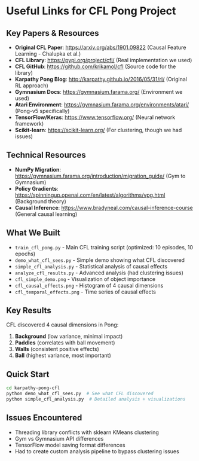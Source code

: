 # Useful Links for CFL Pong Project

## Key Papers & Resources
- **Original CFL Paper**: https://arxiv.org/abs/1901.09822 (Causal Feature Learning - Chalupka et al.)
- **CFL Library**: https://pypi.org/project/cfl/ (Real implementation we used)
- **CFL GitHub**: https://github.com/krikamol/cfl (Source code for the library)
- **Karpathy Pong Blog**: http://karpathy.github.io/2016/05/31/rl/ (Original RL approach)
- **Gymnasium Docs**: https://gymnasium.farama.org/ (Environment we used)
- **Atari Environment**: https://gymnasium.farama.org/environments/atari/ (Pong-v5 specifically)
- **TensorFlow/Keras**: https://www.tensorflow.org/ (Neural network framework)
- **Scikit-learn**: https://scikit-learn.org/ (For clustering, though we had issues)

## Technical Resources
- **NumPy Migration**: https://gymnasium.farama.org/introduction/migration_guide/ (Gym to Gymnasium)
- **Policy Gradients**: https://spinningup.openai.com/en/latest/algorithms/vpg.html (Background theory)
- **Causal Inference**: https://www.bradyneal.com/causal-inference-course (General causal learning)

## What We Built
- `train_cfl_pong.py` - Main CFL training script (optimized: 10 episodes, 10 epochs)
- `demo_what_cfl_sees.py` - Simple demo showing what CFL discovered
- `simple_cfl_analysis.py` - Statistical analysis of causal effects
- `analyze_cfl_results.py` - Advanced analysis (had clustering issues)
- `cfl_simple_demo.png` - Visualization of object importance
- `cfl_causal_effects.png` - Histogram of 4 causal dimensions
- `cfl_temporal_effects.png` - Time series of causal effects

## Key Results
CFL discovered 4 causal dimensions in Pong:
1. **Background** (low variance, minimal impact)
2. **Paddles** (correlates with ball movement)  
3. **Walls** (consistent positive effects)
4. **Ball** (highest variance, most important)

## Quick Start
```bash
cd karpathy-pong-cfl
python demo_what_cfl_sees.py  # See what CFL discovered
python simple_cfl_analysis.py  # Detailed analysis + visualizations
```

## Issues Encountered
- Threading library conflicts with sklearn KMeans clustering
- Gym vs Gymnasium API differences
- TensorFlow model saving format differences
- Had to create custom analysis pipeline to bypass clustering issues
